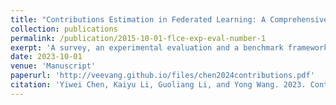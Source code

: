 ```yaml
---
title: "Contributions Estimation in Federated Learning: A Comprehensive Experimental Evaluation"
collection: publications
permalink: /publication/2015-10-01-flce-exp-eval-number-1
exerpt: 'A survey, an experimental evaluation and a benchmark framework.'
date: 2023-10-01
venue: 'Manuscript'
paperurl: 'http://veevang.github.io/files/chen2024contributions.pdf'
citation: 'Yiwei Chen, Kaiyu Li, Guoliang Li, and Yong Wang. 2023. Contributions Estimation in Federated Learning: A Comprehensive Experimental Evaluation. <i>Manuscript</i> (2023).'
---
```


<div style="display:none">
title: "Paper Title Number 3"
collection: publications
permalink: /publication/2015-10-01-paper-title-number-3
excerpt: 'This paper is about the number 3. The number 4 is left for future work.'
date: 2015-10-01
venue: 'Journal 1'
paperurl: 'http://academicpages.github.io/files/paper3.pdf'
citation: 'Your Name, You. (2015). &quot;Paper Title Number 3.&quot; <i>Journal 1</i>. 1(3).'
---
This paper is about the number 3. The number 4 is left for future work.

[Download paper here](http://academicpages.github.io/files/paper3.pdf)

Recommended citation: Your Name, You. (2015). "Paper Title Number 3." <i>Journal 1</i>. 1(3).
</div>
